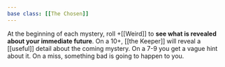```yaml
---
base class: [[The Chosen]]
---
```

At the beginning of each mystery, roll +[[Weird]] to **see what is revealed about your immediate future**. On a 10+, [[the Keeper]] will reveal a [[useful]] detail about the coming mystery. On a 7-9 you get a vague hint about it. On a miss, something bad is going to happen to you.
